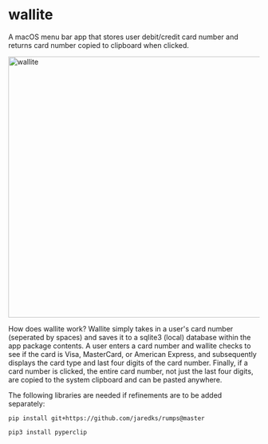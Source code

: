 # wallite
A macOS menu bar app that stores user debit/credit card number and returns card number copied to clipboard when clicked.


<img width="523" alt="wallite" src="https://user-images.githubusercontent.com/84860195/187414255-cb9190c1-4c0f-41ce-9086-ded5ea095860.png">

How does wallite work?
Wallite simply takes in a user's card number (seperated by spaces) and saves it to a sqlite3 (local) database within the app package contents.
A user enters a card number and wallite checks to see if the card is Visa, MasterCard, or American Express, and subsequently displays the card type and last four digits of the card number. 
Finally, if a card number is clicked, the entire card number, not just the last four digits, are copied to the system clipboard and can be pasted anywhere. 

The following libraries are needed if refinements are to be added separately:
```
pip install git+https://github.com/jaredks/rumps@master   
```
```
pip3 install pyperclip  
```

